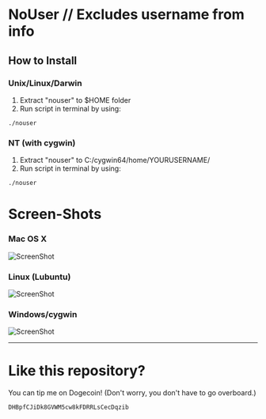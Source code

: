 # NoUser // Excludes username from info

## How to Install

### Unix/Linux/Darwin
1. Extract "nouser" to $HOME folder
2. Run script in terminal by using:
```
./nouser
```
### NT (with cygwin)
1. Extract "nouser" to C:/cygwin64/home/YOURUSERNAME/
2. Run script in terminal by using:
```
./nouser
```

# Screen-Shots

### Mac OS X
![ScreenShot](http://i.imgur.com/8hVAMth.png)
### Linux (Lubuntu)
![ScreenShot](http://i.imgur.com/ddugYUx.png)
### Windows/cygwin
![ScreenShot](http://i.imgur.com/jTfX09A.png)

----------

# Like this repository?
You can tip me on Dogecoin! (Don't worry, you don't have to go overboard.)
```
DHBpfCJiDk8GVWM5cw8kFDRRLsCecDqzib
```
